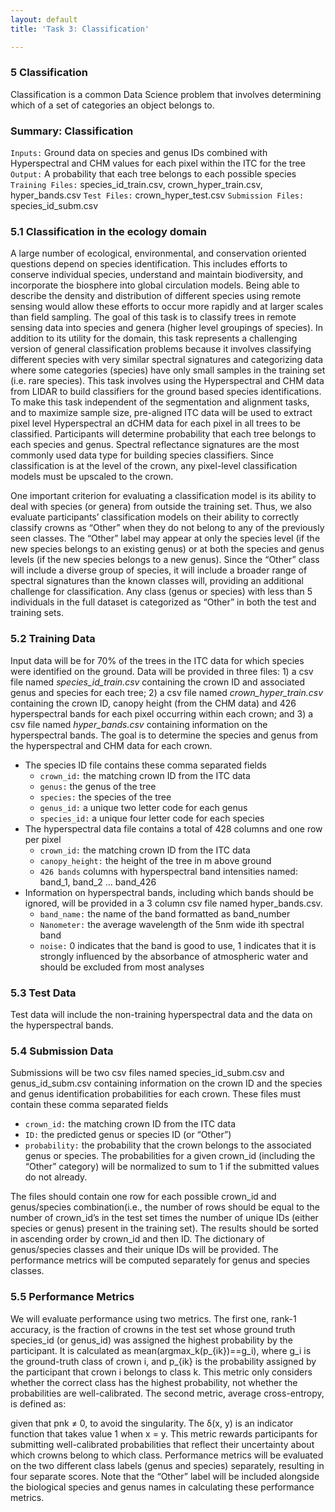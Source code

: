 ```yaml
---
layout: default
title: 'Task 3: Classification'

---
```


### 5 Classification
Classification is a common Data Science problem that involves determining which of a set of categories an object belongs to.

### Summary: Classification

`Inputs:` Ground data on species and genus IDs combined with Hyperspectral and CHM values for each pixel within the ITC for the tree
`Output:` A probability that each tree belongs to each possible species
`Training Files:` species_id_train.csv, crown_hyper_train.csv, hyper_bands.csv
`Test Files:` crown_hyper_test.csv
`Submission Files:` species_id_subm.csv

### 5.1 Classification in the ecology domain
A large number of ecological, environmental, and conservation oriented questions depend on species identification. This includes efforts to conserve individual species, understand and maintain biodiversity, and incorporate the biosphere into global circulation models. Being able to describe the density and distribution of different species using remote sensing would allow these efforts to occur more rapidly and at larger scales than field sampling. The goal of this task is to classify trees in remote sensing data into species and genera (higher level groupings of species). In addition to its utility for the domain, this task represents a challenging version of general classification problems because it involves classifying different species with very similar spectral signatures and categorizing data where some categories (species) have only small samples in the training set (i.e. rare species).
This task involves using the Hyperspectral and CHM data from LIDAR to build classifiers for the ground based species identifications. To make this task independent of the segmentation and alignment tasks, and to maximize sample size, pre-aligned ITC data will be used to extract pixel level Hyperspectral an dCHM data for each pixel in all trees to be classified. Participants will determine probability that each tree belongs to each species and genus. Spectral reflectance signatures are the most commonly used data type for building species classifiers. Since classification is at the level of the crown, any pixel-level classification models must be upscaled to the crown.

One important criterion for evaluating a classification model is its ability to deal with species (or genera) from outside the training set.  Thus, we also evaluate participants’ classification models on their ability to correctly classify crowns as “Other” when they do not belong to any of the previously seen classes. The “Other” label may appear at only the species level (if the new species belongs to an existing genus) or at both the species and genus levels (if the new species belongs to a new genus). Since the “Other” class will include a diverse group of species, it will include a broader range of spectral signatures than the known classes will, providing an additional challenge for classification. Any class (genus or species) with less than 5 individuals in the full dataset is categorized as “Other” in both the test and training sets.

### 5.2 Training Data

Input data will be for 70% of the trees in the ITC data for which species were identified on the ground. Data will be provided in three files: 1) a csv file named *species_id_train.csv* containing the crown ID and associated genus and species for each tree; 2) a csv file named *crown_hyper_train.csv* containing the crown ID, canopy height (from the CHM data) and 426 hyperspectral bands for each pixel occurring within each crown; and 3) a csv file named *hyper_bands.csv* containing information on the hyperspectral bands. The goal is to determine the species and genus from the hyperspectral and CHM data for each crown.

* The species ID file contains these comma separated fields
   * `crown_id:` the matching crown ID from the ITC data
   * `genus:` the genus of the tree
   * `species:` the species of the tree
   * `genus_id:` a unique two letter code for each genus
   * `species_id:` a unique four letter code for each species
* The hyperspectral data file contains a total of 428 columns and one row per pixel
   * `crown_id:` the matching crown ID from the ITC data
   * `canopy_height:` the height of the tree in m above ground
   * `426 bands` columns with hyperspectral band intensities named: band_1, band_2 … band_426
* Information on hyperspectral bands, including which bands should be ignored, will be provided in a 3 column csv file named hyper_bands.csv.
   * `band_name:` the name of the band formatted as band_number
   * `Nanometer:` the average wavelength of the 5nm wide ith spectral band
   * `noise:` 0 indicates that the band is good to use, 1 indicates that it is strongly influenced by the absorbance of atmospheric water and should be excluded from most analyses

### 5.3 Test Data

Test data will include the non-training hyperspectral data and the data on the hyperspectral bands.

### 5.4 Submission Data
Submissions will be two csv files named species_id_subm.csv and genus_id_subm.csv containing information on the crown ID and the species and genus identification probabilities for each crown. These files must contain these comma separated fields
* `crown_id:` the matching crown ID from the ITC data
* `ID:` the predicted genus or species ID (or “Other”)
* `probability:` the probability that the crown belongs to the associated genus or species. The probabilities for a given crown_id (including the “Other” category) will be normalized to sum to 1 if the submitted values do not already.


The files should contain one row for each possible crown_id and genus/species combination(i.e., the number of rows should be equal to the number of crown_id’s in the test set times the number of unique IDs (either species or genus) present in the training set). The results should be sorted in ascending order by crown_id and then ID. The dictionary of genus/species classes and their unique IDs will be provided. The performance metrics will be computed separately for genus and species classes.
### 5.5 Performance Metrics
We will evaluate performance using two metrics. The first one, rank-1 accuracy, is the fraction of crowns in the test set whose ground truth species_id (or genus_id) was assigned the highest probability by the participant. It is calculated as mean(argmax_k(p_{ik})==g_i), where g_i is the ground-truth class of crown i, and  p_{ik} is the probability assigned by the participant that crown i belongs to class k. This metric only considers whether the correct class has the highest probability, not whether the probabilities are well-calibrated.
The second metric, average cross-entropy, is defined as:

given that pnk ≠ 0, to avoid the singularity. The δ(x, y) is an indicator function that takes value 1 when x = y. This metric rewards participants for submitting well-calibrated probabilities that reflect their uncertainty about which crowns belong to which class.
Performance metrics will be evaluated on the two different class labels (genus and species) separately, resulting in four separate scores. Note that the “Other” label will be included alongside the biological species and genus names in calculating these performance metrics.
